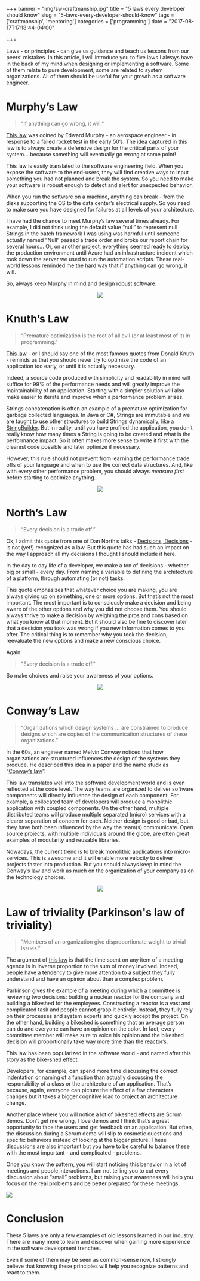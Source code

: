 +++
banner = "img/sw-craftmanship.jpg"
title = "5 laws every developer should know"
slug = "5-laws-every-developer-should-know"
tags = ['craftmanship', 'mentoring']
categories = ['programming']
date = "2017-08-17T17:18:44-04:00"

+++

Laws - or principles - can give us guidance and teach us lessons from our peers’ mistakes. In this article, I will introduce you to five laws I always have in the back of my mind when designing or implementing a software. Some of them relate to pure development, some are related to system organizations. All of them should be useful for your growth as a software engineer.

<!--more-->


# Murphy’s Law
> "If anything can go wrong, it will."

[This law](https://en.wikipedia.org/wiki/Murphy%27s_law) was coined by Edward Murphy - an aerospace engineer - in response to a failed rocket test in the early 50’s.
The idea captured in this law is to always create a defensive design for the critical parts of your system… because something will eventually go wrong at some point!

This law is easily translated to the software engineering field.
When you expose the software to the end-users, they will find creative ways to input something you had not planned and break the system. So you need to make your software is robust enough to detect and alert for unexpected behavior.

When you run the software on a machine, anything can break - from the disks supporting the OS to the data center’s electrical supply. So you need to make sure you have designed for failures at all levels of your architecture.

I have had the chance to meet Murphy’s law several times already.
For example, I did not think using the default value “null” to represent null Strings in the batch framework I was using was harmful until someone actually named “Null” passed a trade order and broke our report chain for several hours…
Or, on another project, everything seemed ready to deploy the production environment until Azure had an infrastructure incident which took down the server we used to run the automation scripts.
These real-world lessons reminded me the hard way that if anything can go wrong, it will.

So, always keep Murphy in mind and design robust software.

<p align="center">
  <img src="/img/2017/08/Murphys-law.jpg">
</p>

# Knuth’s Law
> “Premature optimization is the root of all evil (or at least most of it) in programming.”

[This law](https://en.wikiquote.org/wiki/Donald_Knuth#Quotes) - or I should say one of the most famous quotes from Donald Knuth - reminds us that you should never try to optimize the code of an application too early, or until it is actually necessary.

Indeed, a source code produced with simplicity and readability in mind will suffice for 99% of the performance needs and will greatly improve the maintainability of an application. Starting with a simpler solution will also make easier to iterate and improve when a performance problem arises.

Strings concatenation is often an example of a premature optimization for garbage collected languages. In Java or C#, Strings are immutable and we are taught to use other structures to build Strings dynamically, like a [StringBuilder](https://docs.oracle.com/javase/8/docs/api/java/lang/StringBuilder.html). But in reality, until you have profiled the application, you don’t really know how many times a String is going to be created and what is the performance impact. So it often makes more sense to write it first with the clearest code possible and later optimize if necessary.

However, this rule should not prevent from learning the performance trade offs of your language and when to use the correct data structures.
And, like with every other performance problem, you should always *measure first* before starting to optimize anything.

<p align="center">
  <img src="/img/2017/08/performance-timer.jpg">
</p>

# North’s Law

> “Every decision is a trade off.”

Ok, I admit this quote from one of Dan North’s talks - [Decisions, Decisions](https://www.youtube.com/watch?v=EauykEv_2iA) - is not (yet!) recognized as a law.
But this quote has had such an impact on the way I approach all my decisions I thought I should include it here.


In the day to day life of a developer, we make a ton of decisions - whether big or small - every day. From naming a variable to defining the architecture of a platform, through automating (or not) tasks.


This quote emphasizes that whatever choice you are making, you are always giving up on something, one or more options.
But that’s not the most important.
The most important is to consciously make a decision and being aware of the other options and why you did not choose them. You should always thrive to make a decision by weighing the pros and cons based on what you know at that moment.
But it should also be fine to discover later that a decision you took was wrong if you new information comes to you after. The critical thing is to remember why you took the decision, reevaluate the new options and make a new conscious choice.


Again.
> "Every decision is a trade off."

So make choices and raise your awareness of your options.


<p align="center">
  <img src="/img/2017/08/balance.png">
</p>

# Conway’s Law
> “Organizations which design systems ... are constrained to produce designs which are copies of the communication structures of these organizations.”

In the 60s, an engineer named Melvin Conway noticed that how organizations are structured influences the design of the systems they produce.
He described this idea in a paper and the name stuck as “[Conway’s law](https://en.wikipedia.org/wiki/Conway%27s_law)”.


This law translates well into the software development world and is even reflected at the code level. The way teams are organized to deliver software components will directly influence the design of each component.
For example, a collocated team of developers will produce a monolithic application with coupled components. On the other hand, multiple distributed teams will produce multiple separated (micro) services with a clearer separation of concern for each.
Neither design is good or bad, but they have both been influenced by the way the team(s) communicate.
Open source projects, with multiple individuals around the globe, are often great examples of modularity and reusable libraries.


Nowadays, the current trend is to break monolithic applications into micro-services. This is awesome and it will enable more velocity to deliver projects faster into production. But you should always keep in mind the Conway’s law and work as much on the organization of your company as on the technology choices.

<p align="center">
  <img src="/img/2017/08/PreferFunctionalStaffOrganization.png">
</p>

# Law of triviality (Parkinson's law of triviality)
> “Members of an organization give disproportionate weight to trivial issues.”

The argument of [this law](https://en.wikipedia.org/wiki/Law_of_triviality) is that the time spent on any item of a meeting agenda is in inverse proportion to the sum of money involved.
Indeed, people have a tendency to give more attention to a subject they fully understand and have an opinion about than a complex problem.


Parkinson gives the example of a meeting during which a committee is reviewing two decisions: building a nuclear reactor for the company and building a bikeshed for the employees. Constructing a reactor is a vast and complicated task and people cannot grasp it entirely. Instead, they fully rely on their processes and system experts and quickly accept the project.
On the other hand, building a bikeshed is something that an average person can do and everyone can have an opinion on the color. In fact, every committee member will make sure to voice his opinion and the bikeshed decision will proportionally take way more time than the reactor’s.

This law has been popularized in the software world - and named after this story as the [bike-shed effect](https://en.wiktionary.org/wiki/bikeshedding).


Developers, for example, can spend more time discussing the correct indentation or naming of a function than actually discussing the responsibility of a class or the architecture of an application. That’s because, again, everyone can picture the effect of a few characters changes but it takes a bigger cognitive load to project an architecture change.

Another place where you will notice a lot of bikeshed effects are Scrum demos.
Don’t get me wrong, I love demos and I think that’s a great opportunity to face the users and get feedback on an application.
But often, the discussion during a Scrum demo will slip to cosmetic questions and specific behaviors instead of looking at the bigger picture. These discussions are also important but you have to be careful to balance these with the most important - and complicated - problems.


Once you know the pattern, you will start noticing this behavior in a lot of meetings and people interactions.
I am not telling you to cut every discussion about “small” problems, but raising your awareness will help you focus on the real problems and be better prepared for these meetings.


![](/img/2017/08/pink-bikeshed.jpeg)

# Conclusion

These 5 laws are only a few examples of old lessons learned in our industry. There are many more to learn and discover when gaining more experience in the software development trenches.

Even if some of them may be seen as common-sense now, I strongly believe that knowing these principles will help you recognize patterns and react to them.
